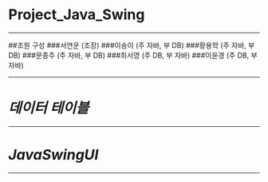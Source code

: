 # Project_Java_Swing
___
##조원 구성
###서연운 (조장)
###이송이 (주 자바, 부 DB)
###황용학 (주 자바, 부 DB)
###문종주 (주 자바, 부 DB)
###최서영 (주 DB, 부 자바)
###이윤경 (주 DB, 부 자바)
___
# *데이터 테이블*

___
# *JavaSwingUI*

___
